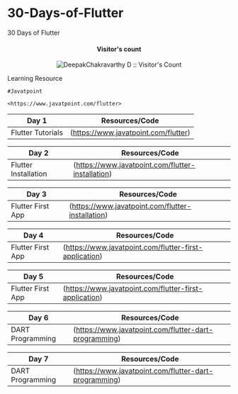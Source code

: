 # 30-Days-of-Flutter
30 Days of Flutter 

<h4 align="center">Visitor's count </h4>

<p align="center"><img src="https://profile-counter.glitch.me/{DeepakChakravarthy}/count.svg" alt="DeepakChakravarthy D :: Visitor's Count" /></p>


Learning Resource
   
    #Javatpoint

    <https://www.javatpoint.com/flutter>



**Day 1** | Resources/Code
------- | -------
 | Flutter Tutorials|(https://www.javatpoint.com/flutter)

**Day 2** | Resources/Code
------- | -------
 | Flutter Installation |(https://www.javatpoint.com/flutter-installation)

**Day 3** | Resources/Code
------- | -------
 | Flutter First App |(https://www.javatpoint.com/flutter-installation)
 
**Day 4** | Resources/Code
------- | -------
 | Flutter First App |(https://www.javatpoint.com/flutter-first-application)
 
**Day 5** | Resources/Code
------- | -------
 | Flutter First App |(https://www.javatpoint.com/flutter-first-application)
 
**Day 6** | Resources/Code
------- | -------
 | DART Programming |(https://www.javatpoint.com/flutter-dart-programming)
 
**Day 7** | Resources/Code
------- | -------
 | DART Programming |(https://www.javatpoint.com/flutter-dart-programming)
 
 
 
